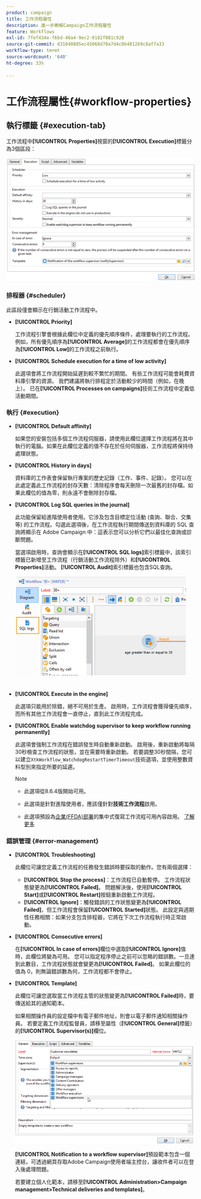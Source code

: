 ```yaml
---
product: campaign
title: 工作流程屬性
description: 進一步瞭解Campaign工作流程屬性
feature: Workflows
exl-id: 7fef434e-f6bd-46a4-9ec2-0182f081c928
source-git-commit: d31040885ec45068d70a7d4c0b481269c8af7a33
workflow-type: tm+mt
source-wordcount: '640'
ht-degree: 33%

---
```


# 工作流程屬性{#workflow-properties}

## 執行標籤 {#execution-tab}

工作流程中&#x200B;**[!UICONTROL Properties]**&#x200B;視窗的&#x200B;**[!UICONTROL Execution]**&#x200B;標籤分為3個區段：

![](assets/wf_execution_tab.png)

### 排程器 {#scheduler}

此區段僅會顯示在行銷活動工作流程中。

* **[!UICONTROL Priority]**

  工作流程引擎會根據此欄位中定義的優先順序條件，處理要執行的工作流程。 例如，所有優先順序為&#x200B;**[!UICONTROL Average]**&#x200B;的工作流程都會在優先順序為&#x200B;**[!UICONTROL Low]**&#x200B;的工作流程之前執行。

* **[!UICONTROL Schedule execution for a time of low activity]**

  此選項會將工作流程開始延遲到較不繁忙的期間。 有些工作流程可能會耗費資料庫引擎的資源。 我們建議將執行排程定於活動較少的時間（例如，在晚上）。 已在&#x200B;**[!UICONTROL Processes on campaigns]**&#x200B;技術工作流程中定義低活動期間。

### 執行 {#execution}

* **[!UICONTROL Default affinity]**

  如果您的安裝包括多個工作流程伺服器，請使用此欄位選擇工作流程將在其中執行的電腦。如果在此欄位定義的值不存在於任何伺服器，工作流程將保持待處理狀態。

* **[!UICONTROL History in days]**

  資料庫的工作表會保留執行專案的歷史記錄（工作、事件、記錄）。 您可以在此處定義此工作流程的封存天數：清除程序會每天刪除一次最舊的封存檔。如果此欄位的值為零，則永遠不會刪除封存檔。

* **[!UICONTROL Log SQL queries in the journal]**

  此功能保留給進階使用者使用。它涉及包含目標定位活動 (查詢、聯合、交集等) 的工作流程。勾選此選項後，在工作流程執行期間傳送到資料庫的 SQL 查詢將顯示在 Adobe Campaign 中：這表示您可以分析它們以最佳化查詢或診斷問題。

  當選項啟用時，查詢會顯示在&#x200B;**[!UICONTROL SQL logs]**&#x200B;索引標籤中，該索引標籤已新增至工作流程（行銷活動工作流程除外）和&#x200B;**[!UICONTROL Properties]**&#x200B;活動。 **[!UICONTROL Audit]**&#x200B;索引標籤也包含SQL查詢。

  ![](assets/wf_tab_log_sql.png)

* **[!UICONTROL Execute in the engine]**

  此選項只能用於除錯，絕不可用於生產。 啟用時，工作流程會獲得優先順序，而所有其他工作流程會一直停止，直到此工作流程完成。

* **[!UICONTROL Enable watchdog supervisor to keep workflow running permanently]**

  此選項會強制工作流程在錯誤發生時自動重新啟動。 啟用後，重新啟動將每隔30秒檢查工作流程的狀態，並在需要時重新啟動。 若要調整30秒間隔，您可以建立`XtkWorkflow_WatchdogRestartTimerTimeout`技術選項，並使用整數資料型別來指定所要的延遲。

  >[!NOTE]
  >
  >* 此選項從8.6.4版開始可用。
  >
  >* 此選項是針對進階使用者，應該僅針對&#x200B;**技術工作流程**&#x200B;啟用。
  >
  >* 此選項預設為[企業(FFDA)部署](../../v8/architecture/enterprise-deployment.md)的集中式復寫工作流程可用內容啟用。 [了解更多](../../v8/architecture/replication.md)

### 錯誤管理 {#error-management}

* **[!UICONTROL Troubleshooting]**

  此欄位可讓您定義工作流程的任務發生錯誤時要採取的動作。您有兩個選擇：

   * **[!UICONTROL Stop the process]**：工作流程已自動暫停。 工作流程狀態變更為&#x200B;**[!UICONTROL Failed]**。 問題解決後，使用&#x200B;**[!UICONTROL Start]**&#x200B;或&#x200B;**[!UICONTROL Restart]**&#x200B;按鈕重新啟動工作流程。
   * **[!UICONTROL Ignore]**：觸發錯誤的工作狀態變更為&#x200B;**[!UICONTROL Failed]**，但工作流程會保留&#x200B;**[!UICONTROL Started]**&#x200B;狀態。 此設定與週期性任務相關：如果分支包含排程器，它將在下次工作流程執行時正常啟動。

* **[!UICONTROL Consecutive errors]**

  在&#x200B;**[!UICONTROL In case of errors]**&#x200B;欄位中選取&#x200B;**[!UICONTROL Ignore]**&#x200B;值時，此欄位將變為可用。 您可以指定程序停止之前可以忽略的錯誤數。一旦達到此數目，工作流程狀態就會變更為&#x200B;**[!UICONTROL Failed]**。 如果此欄位的值為 0，則無論錯誤數為何，工作流程都不會停止。

* **[!UICONTROL Template]**

  此欄位可讓您選取當工作流程主管的狀態變更為&#x200B;**[!UICONTROL Failed]**&#x200B;時，要傳送給其的通知範本。

  如果相關操作員的設定檔中有電子郵件地址，則會以電子郵件通知相關操作員。 若要定義工作流程監督員，請移至屬性（**[!UICONTROL General]**&#x200B;標籤）的&#x200B;**[!UICONTROL Supervisor(s)]**&#x200B;欄位。

  ![](assets/wf-properties_select-supervisors.png)

  **[!UICONTROL Notification to a workflow supervisor]**&#x200B;預設範本包含一個連結，可透過網頁存取Adobe Campaign使用者端主控台，讓收件者可以在登入後處理問題。

  若要建立個人化範本，請移至&#x200B;**[!UICONTROL Administration>Campaign management>Technical deliveries and templates]**。
